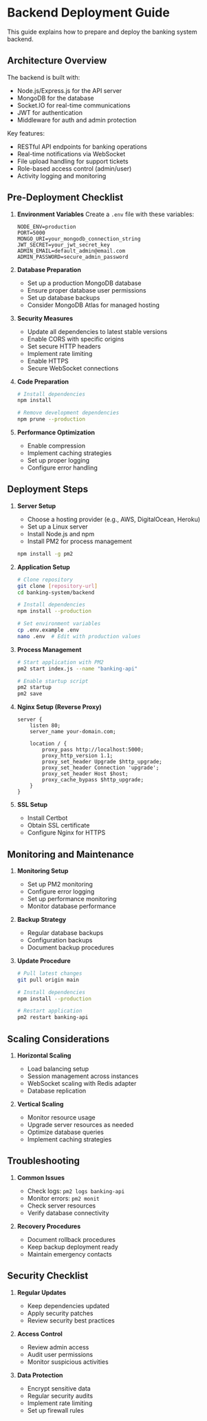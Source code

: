 # Backend Deployment Guide

This guide explains how to prepare and deploy the banking system backend.

## Architecture Overview

The backend is built with:
- Node.js/Express.js for the API server
- MongoDB for the database
- Socket.IO for real-time communications
- JWT for authentication
- Middleware for auth and admin protection

Key features:
- RESTful API endpoints for banking operations
- Real-time notifications via WebSocket
- File upload handling for support tickets
- Role-based access control (admin/user)
- Activity logging and monitoring

## Pre-Deployment Checklist

1. **Environment Variables**
   Create a `.env` file with these variables:
   ```
   NODE_ENV=production
   PORT=5000
   MONGO_URI=your_mongodb_connection_string
   JWT_SECRET=your_jwt_secret_key
   ADMIN_EMAIL=default_admin@email.com
   ADMIN_PASSWORD=secure_admin_password
   ```

2. **Database Preparation**
   - Set up a production MongoDB database
   - Ensure proper database user permissions
   - Set up database backups
   - Consider MongoDB Atlas for managed hosting

3. **Security Measures**
   - Update all dependencies to latest stable versions
   - Enable CORS with specific origins
   - Set secure HTTP headers
   - Implement rate limiting
   - Enable HTTPS
   - Secure WebSocket connections

4. **Code Preparation**
   ```bash
   # Install dependencies
   npm install

   # Remove development dependencies
   npm prune --production
   ```

5. **Performance Optimization**
   - Enable compression
   - Implement caching strategies
   - Set up proper logging
   - Configure error handling

## Deployment Steps

1. **Server Setup**
   - Choose a hosting provider (e.g., AWS, DigitalOcean, Heroku)
   - Set up a Linux server
   - Install Node.js and npm
   - Install PM2 for process management
   ```bash
   npm install -g pm2
   ```

2. **Application Setup**
   ```bash
   # Clone repository
   git clone [repository-url]
   cd banking-system/backend

   # Install dependencies
   npm install --production

   # Set environment variables
   cp .env.example .env
   nano .env  # Edit with production values
   ```

3. **Process Management**
   ```bash
   # Start application with PM2
   pm2 start index.js --name "banking-api"

   # Enable startup script
   pm2 startup
   pm2 save
   ```

4. **Nginx Setup (Reverse Proxy)**
   ```nginx
   server {
       listen 80;
       server_name your-domain.com;

       location / {
           proxy_pass http://localhost:5000;
           proxy_http_version 1.1;
           proxy_set_header Upgrade $http_upgrade;
           proxy_set_header Connection 'upgrade';
           proxy_set_header Host $host;
           proxy_cache_bypass $http_upgrade;
       }
   }
   ```

5. **SSL Setup**
   - Install Certbot
   - Obtain SSL certificate
   - Configure Nginx for HTTPS

## Monitoring and Maintenance

1. **Monitoring Setup**
   - Set up PM2 monitoring
   - Configure error logging
   - Set up performance monitoring
   - Monitor database performance

2. **Backup Strategy**
   - Regular database backups
   - Configuration backups
   - Document backup procedures

3. **Update Procedure**
   ```bash
   # Pull latest changes
   git pull origin main

   # Install dependencies
   npm install --production

   # Restart application
   pm2 restart banking-api
   ```

## Scaling Considerations

1. **Horizontal Scaling**
   - Load balancing setup
   - Session management across instances
   - WebSocket scaling with Redis adapter
   - Database replication

2. **Vertical Scaling**
   - Monitor resource usage
   - Upgrade server resources as needed
   - Optimize database queries
   - Implement caching strategies

## Troubleshooting

1. **Common Issues**
   - Check logs: `pm2 logs banking-api`
   - Monitor errors: `pm2 monit`
   - Check server resources
   - Verify database connectivity

2. **Recovery Procedures**
   - Document rollback procedures
   - Keep backup deployment ready
   - Maintain emergency contacts

## Security Checklist

1. **Regular Updates**
   - Keep dependencies updated
   - Apply security patches
   - Review security best practices

2. **Access Control**
   - Review admin access
   - Audit user permissions
   - Monitor suspicious activities

3. **Data Protection**
   - Encrypt sensitive data
   - Regular security audits
   - Implement rate limiting
   - Set up firewall rules